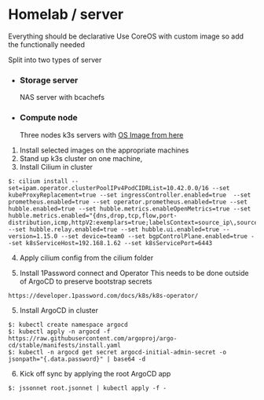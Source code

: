 # Homelab / server

Everything should be declarative
Use CoreOS with custom image so add the functionally needed

Split into two types of server 

- ### Storage server
  NAS server with bcachefs
  
- ### Compute node
  Three nodes k3s servers with [OS Image from here](https://github.com/ksev/ostree-images/tree/main/images/k3s-node)

1. Install selected images on the appropriate machines
2. Stand up k3s cluster on one machine, 
3. Install Cilium in cluster
```shell
$: cilium install --set=ipam.operator.clusterPoolIPv4PodCIDRList=10.42.0.0/16 --set kubeProxyReplacement=true --set ingressController.enabled=true  --set prometheus.enabled=true --set operator.prometheus.enabled=true --set hubble.enabled=true --set hubble.metrics.enableOpenMetrics=true --set hubble.metrics.enabled="{dns,drop,tcp,flow,port-distribution,icmp,httpV2:exemplars=true;labelsContext=source_ip\,source_namespace\,source_workload\,destination_ip\,destination_namespace\,destination_workload\,traffic_direction}" --set hubble.relay.enabled=true --set hubble.ui.enabled=true --version=1.15.0 --set device=team0 --set bgpControlPlane.enabled=true --set k8sServiceHost=192.168.1.62 --set k8sServicePort=6443
```

4. Apply cilium config from the cilium folder

5. Install 1Password connect and Operator 
This needs to be done outside of ArgoCD to preserve bootstrap secrets
```
https://developer.1password.com/docs/k8s/k8s-operator/
```
5. Install ArgoCD in cluster
```shell
$: kubectl create namespace argocd
$: kubectl apply -n argocd -f https://raw.githubusercontent.com/argoproj/argo-cd/stable/manifests/install.yaml
$: kubectl -n argocd get secret argocd-initial-admin-secret -o jsonpath="{.data.password}" | base64 -d
```

6. Kick off sync by applying the root ArgoCD app
```shell
$: jssonnet root.jsonnet | kubectl apply -f -
```